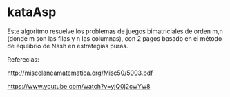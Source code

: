 # kataAsp
Este algoritmo resuelve los problemas de juegos bimatriciales de orden m,n (donde m son las filas y n las columnas), con 2 pagos basado en el método de equlibrio de Nash en estrategias puras.

Referecias:

http://miscelaneamatematica.org/Misc50/5003.pdf

https://www.youtube.com/watch?v=yjQ0j2cwYw8
